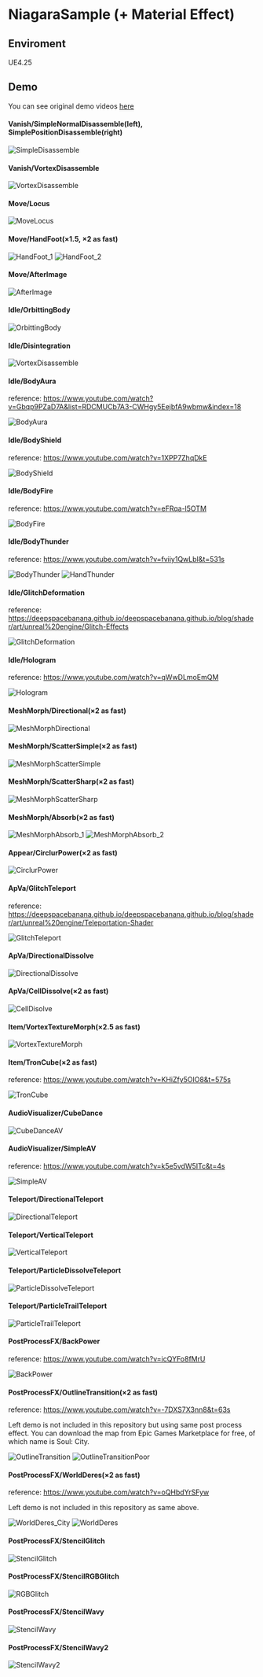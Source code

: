 # NiagaraSample (+ Material Effect)

## Enviroment

UE4.25

## Demo

You can see original demo videos [here](https://yooo19.tumblr.com/)

#### Vanish/SimpleNormalDisassemble(left), SimplePositionDisassemble(right)
![SimpleDisassemble](https://raw.github.com/wiki/YoHana19/NiagaraSample/images/SimpleDisassemble.gif)

#### Vanish/VortexDisassemble
![VortexDisassemble](https://raw.github.com/wiki/YoHana19/NiagaraSample/images/VortexDisassemble.gif)

#### Move/Locus
![MoveLocus](https://raw.github.com/wiki/YoHana19/NiagaraSample/images/MoveLocus.gif)

#### Move/HandFoot(×1.5, ×2 as fast)
![HandFoot_1](https://raw.github.com/wiki/YoHana19/NiagaraSample/images/HandFoot_1.gif)
![HandFoot_2](https://raw.github.com/wiki/YoHana19/NiagaraSample/images/HandFoot_2.gif)

#### Move/AfterImage
![AfterImage](https://raw.github.com/wiki/YoHana19/NiagaraSample/images/AfterImage.gif)

#### Idle/OrbittingBody
![OrbittingBody](https://raw.github.com/wiki/YoHana19/NiagaraSample/images/OrbittingBody.gif)

#### Idle/Disintegration
![VortexDisassemble](https://raw.github.com/wiki/YoHana19/NiagaraSample/images/Disintegration.gif)

#### Idle/BodyAura
reference: https://www.youtube.com/watch?v=Gbqp9PZaD7A&list=RDCMUCb7A3-CWHgy5EejbfA9wbmw&index=18

![BodyAura](https://raw.github.com/wiki/YoHana19/NiagaraSample/images/BodyAura.gif)

#### Idle/BodyShield
reference: https://www.youtube.com/watch?v=1XPP7ZhqDkE

![BodyShield](https://raw.github.com/wiki/YoHana19/NiagaraSample/images/BodyShield.gif)

#### Idle/BodyFire
reference: https://www.youtube.com/watch?v=eFRqa-l5OTM

![BodyFire](https://raw.github.com/wiki/YoHana19/NiagaraSample/images/BodyFire.gif)

#### Idle/BodyThunder
reference: https://www.youtube.com/watch?v=fviiy1QwLbI&t=531s

![BodyThunder](https://raw.github.com/wiki/YoHana19/NiagaraSample/images/BodyThunder.gif)
![HandThunder](https://raw.github.com/wiki/YoHana19/NiagaraSample/images/HandThunder.gif)

#### Idle/GlitchDeformation
reference: https://deepspacebanana.github.io/deepspacebanana.github.io/blog/shader/art/unreal%20engine/Glitch-Effects

![GlitchDeformation](https://raw.github.com/wiki/YoHana19/NiagaraSample/images/GlitchDeformation.gif)

#### Idle/Hologram
reference: https://www.youtube.com/watch?v=qWwDLmoEmQM

![Hologram](https://raw.github.com/wiki/YoHana19/NiagaraSample/images/Hologram.gif)

#### MeshMorph/Directional(×2 as fast)
![MeshMorphDirectional](https://raw.github.com/wiki/YoHana19/NiagaraSample/images/MeshMorphDirectional.gif)

#### MeshMorph/ScatterSimple(×2 as fast)
![MeshMorphScatterSimple](https://raw.github.com/wiki/YoHana19/NiagaraSample/images/MeshMorphScatterSimple.gif)

#### MeshMorph/ScatterSharp(×2 as fast)
![MeshMorphScatterSharp](https://raw.github.com/wiki/YoHana19/NiagaraSample/images/MeshMorphScatterSharp.gif)

#### MeshMorph/Absorb(×2 as fast)
![MeshMorphAbsorb_1](https://raw.github.com/wiki/YoHana19/NiagaraSample/images/MeshMorphAbsorb_1.gif)
![MeshMorphAbsorb_2](https://raw.github.com/wiki/YoHana19/NiagaraSample/images/MeshMorphAbsorb_2.gif)

#### Appear/CirclurPower(×2 as fast)
![CirclurPower](https://raw.github.com/wiki/YoHana19/NiagaraSample/images/CirclarPower.gif)

#### ApVa/GlitchTeleport
reference: https://deepspacebanana.github.io/deepspacebanana.github.io/blog/shader/art/unreal%20engine/Teleportation-Shader

![GlitchTeleport](https://raw.github.com/wiki/YoHana19/NiagaraSample/images/GlitchTeleport.gif)

#### ApVa/DirectionalDissolve
![DirectionalDissolve](https://raw.github.com/wiki/YoHana19/NiagaraSample/images/DirectionalDissolve.gif)

#### ApVa/CellDissolve(×2 as fast)
![CellDisolve](https://raw.github.com/wiki/YoHana19/NiagaraSample/images/CellDisolve.gif)

#### Item/VortexTextureMorph(×2.5 as fast)
![VortexTextureMorph](https://raw.github.com/wiki/YoHana19/NiagaraSample/images/VortexTextureMorph.gif)

#### Item/TronCube(×2 as fast)
reference: https://www.youtube.com/watch?v=KHiZfy5OlO8&t=575s

![TronCube](https://raw.github.com/wiki/YoHana19/NiagaraSample/images/TronCube.gif)

#### AudioVisualizer/CubeDance
![CubeDanceAV](https://raw.github.com/wiki/YoHana19/NiagaraSample/images/CubeDanceAV.gif)

#### AudioVisualizer/SimpleAV
reference: https://www.youtube.com/watch?v=k5e5vdW5ITc&t=4s

![SimpleAV](https://raw.github.com/wiki/YoHana19/NiagaraSample/images/SimpleAV.gif)

#### Teleport/DirectionalTeleport
![DirectionalTeleport](https://raw.github.com/wiki/YoHana19/NiagaraSample/images/DirectionalTeleport.gif)

#### Teleport/VerticalTeleport
![VerticalTeleport](https://raw.github.com/wiki/YoHana19/NiagaraSample/images/VerticalTeleport.gif)

#### Teleport/ParticleDissolveTeleport
![ParticleDissolveTeleport](https://raw.github.com/wiki/YoHana19/NiagaraSample/images/ParticleDissolveTeleport.gif)

#### Teleport/ParticleTrailTeleport
![ParticleTrailTeleport](https://raw.github.com/wiki/YoHana19/NiagaraSample/images/ParticleTrailTeleport.gif)

#### PostProcessFX/BackPower
reference: https://www.youtube.com/watch?v=icQYFo8fMrU

![BackPower](https://raw.github.com/wiki/YoHana19/NiagaraSample/images/BackPower.gif)

#### PostProcessFX/OutlineTransition(×2 as fast)
reference: https://www.youtube.com/watch?v=-7DXS7X3nn8&t=63s

Left demo is not included in this repository but using same post process effect.
You can download the map from Epic Games Marketplace for free, of which name is Soul: City.

![OutlineTransition](https://raw.github.com/wiki/YoHana19/NiagaraSample/images/OutlineTransition.gif)
![OutlineTransitionPoor](https://raw.github.com/wiki/YoHana19/NiagaraSample/images/OutlineTransitionPoor.gif)

#### PostProcessFX/WorldDeres(×2 as fast)
reference: https://www.youtube.com/watch?v=oQHbdYrSFyw

Left demo is not included in this repository as same above.

![WorldDeres_City](https://raw.github.com/wiki/YoHana19/NiagaraSample/images/WorldDeres_City.gif)
![WorldDeres](https://raw.github.com/wiki/YoHana19/NiagaraSample/images/WorldDeres.gif)

#### PostProcessFX/StencilGlitch
![StencilGlitch](https://raw.github.com/wiki/YoHana19/NiagaraSample/images/StencilGlitch.gif)

#### PostProcessFX/StencilRGBGlitch
![RGBGlitch](https://raw.github.com/wiki/YoHana19/NiagaraSample/images/RGBGlitch.gif)

#### PostProcessFX/StencilWavy
![StencilWavy](https://raw.github.com/wiki/YoHana19/NiagaraSample/images/StencilWavy.gif)

#### PostProcessFX/StencilWavy2
![StencilWavy2](https://raw.github.com/wiki/YoHana19/NiagaraSample/images/StencilWavy2.gif)

